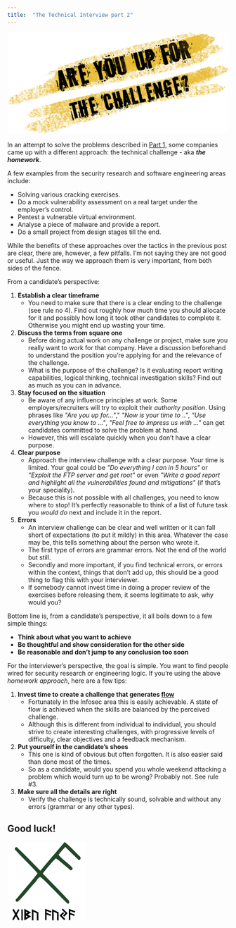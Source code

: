 ```yaml
---
title:  "The Technical Interview part 2"
---
```


![Logo](/assets/images/challenge.png)

In an attempt to solve the problems described in 
[Part 1](https://livz.github.io/2017/06/10/the-technical-interview-part-1.html), some companies came up with 
a different approach: the technical challenge - aka _**the homework**_.

A few examples from the security research and software engineering areas include:
* Solving various cracking exercises.
* Do a mock vulnerability assessment on a real target under the employer’s control.
* Pentest a vulnerable virtual environment.
* Analyse a piece of malware and provide a report.
* Do a small project from design stages till the end. 

While the benefits of these approaches over the tactics in the previous post are clear, 
there are, however, a few pitfalls. I’m not saying they are not good or useful. 
Just the way we approach them is very important, from both sides of the fence. 

From a candidate’s perspective:

1. **Establish a clear timeframe**
    * You need to make sure that there is a clear ending to the challenge (see rule no 4). 
    Find out roughly how much time you should allocate for it and possibly how long it took other candidates to complete it. Otherwise you might end up wasting your time.
2. **Discuss the terms from square one**
    * Before doing actual work on any challenge or project, make sure you really want to work for that company. Have a discussion beforehand to understand the position you’re applying for and the relevance of the challenge. 
    * What is the purpose of the challenge? Is it evaluating report writing capabilities, logical thinking, technical investigation skills? Find out as much as you can in advance.
3. **Stay focused on the situation**
    * Be aware of any influence principles at work. Some employers/recruiters will try to exploit their _authority position_. Using phrases like *"Are you up for..."*," *"Now is your time to .."*, *"Use everything you know to ..."*, *"Feel free to impress us with ..."* can get candidates committed to solve the problem at hand.
    * However, this will escalate quickly when you don’t have a clear purpose.
4. **Clear purpose**
    * Approach the interview challenge with a clear purpose. Your time is limited. Your goal could be *"Do everything I can in 5 hours"* or *"Exploit the FTP server and get root"* or even *"Write a good report and highlight all the vulnerabilities found and mitigations"* (if that’s your speciality). 
    * Because this is not possible with all challenges, you need to know where to stop! It’s perfectly reasonable to think of a list of future task you *would do* next and include it in the report.
5. **Errors**
    * An interview challenge can be clear and well written or it can fall short of expectations (to put it mildly) in this area. Whatever the case may be, this tells something about the person who wrote it.
    * The first type of errors are grammar errors. Not the end of the world but still.
    * Secondly and more important, if you find technical errors, or errors within the context, things that don’t add up, this should be a good thing to flag this with your interviewer.
    * If somebody cannot invest time in doing a proper review of the exercises before releasing them, it seems legitimate to ask, why would you?

Bottom line is, from a candidate’s perspective, it all boils down to a few simple things:
* __Think about what you want to achieve__
* __Be thoughtful and show consideration for the other side__
* __Be reasonable and don’t jump to any conclusion too soon__
 
For the interviewer’s perspective, the goal is simple. You want to find people wired for security research or engineering logic. If you’re using the above *homework approach*, here are a few tips:
1. **Invest time to create a challenge that generates [flow](https://en.wikipedia.org/wiki/Flow_(psychology))**
    * Fortunately in the Infosec area this is easily achievable. A state of flow is achieved when the skills are balanced by the perceived challenge. 
    * Although this is different from individual to individual, you should strive to create interesting challenges, with progressive levels of difficulty, clear objectives and a feedback mechanism.
2. **Put yourself in the candidate’s shoes**
    * This one is kind of obvious but often forgotten. It is also easier said than done most of the times.
    * So as a candidate, would you spend you whole weekend attacking a problem which would turn up to be wrong? Probably not.  See rule #3.
3. **Make sure all the details are right**
    * Verify the challenge is technically sound, solvable and without any errors (grammar or any other types).
 

## Good luck!
 
![Viking rune](/assets/images/rune.png) 
 
